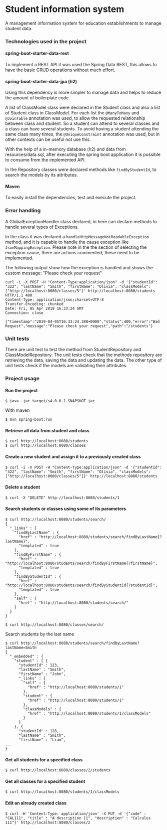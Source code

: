 # Student information system

A management information system for education establishments to manage student data.

### Technologies used in the project

#### spring-boot-starter-data-rest

To implement a REST API it was used the Spring Data REST, this allows to have the
basic CRUD operations without much effort.

#### spring-boot-starter-data-jpa (h2)

Using this dependency is more simpler to manage data and helps to reduce the amount 
of boilerplate code.

A list of ClassModel class were declared in the Student class and also a list of 
Student class in ClassModel. For each list the ```@ManyToMany``` and ```@JoinTable```
annotation was used, to allow the requested relationship between class and student. So
a student can attend to several classes and a class can have several students. 
To avoid having a student attending the same class many times, the ```@UniqueConstraint``` 
annotation was used, but in other contexts can be useful not use this.

With the help of a in-memory database (h2) and data from resources/data.sql, after 
executing the spring boot application it is possible to consume from the implemented API.

In the Repository classes were declared methods like ```findByStudentId```, to search the
models by its attributes.

#### Maven

To easily install the dependencies, test and execute the project.


### Error handling
A GlobalExceptionHandler class declared, in here can declare methods to handle 
several types of Exceptions.

In the class it was declared a ```handleHttpMessageNotReadableException``` method, and it
is capable to handle the cause exception like ```JsonMappingException```. Please note in the
 the section of selecting the exception cause, there are actions commented, these need to be 
implemented.

The following output show how the exception is handled and shows the custom message: 
"Please check your request"
~~~~
curl -i -X POST -H "Content-Type:application/json" -d '{"studentId": "322", "lastName": "Smith", "firstName": "Olivia", "classModels":["http://localhost:8080/classes/5"}' http://localhost:8080/students
HTTP/1.1 400 
Content-Type: application/json;charset=UTF-8
Transfer-Encoding: chunked
Date: Fri, 05 Apr 2019 16:33:24 GMT
Connection: close

{"timestamp":"2019-04-05T16:33:24.388+0000","status":400,"error":"Bad Request","message":"Please check your request","path":"/students"}
~~~~

### Unit tests
There are unit test to test the method from StudentRepository and ClassModelRepository. The unit tests check that the methods repository are retrieving the data, saving the data and updating the data. The other type of unit tests check if the models are validating their attributes.

### Project usage
#### Run the project

```$ java -jar target/s4-0.0.1-SNAPSHOT.jar```

With maven

```$ mvn spring-boot:run ```
#### Retrieve all data from student and class
~~~~
$ curl http://localhost:8080/students
$ curl http://localhost:8080/classes
~~~~

#### Create a new student and assign it to a previously created class
~~~~
$ curl -i -X POST -H "Content-Type:application/json" -d '{"studentId": "322", "lastName": "Smith", "firstName": "Olivia", "classModels":["http://localhost:8080/classes/5"]}' http://localhost:8080/students
~~~~

#### Delete a student
~~~~
$ curl -X "DELETE" http://localhost:8080/students/1
~~~~

#### Search students or classes using some of its parameters
~~~~
$ curl http://localhost:8080/students/search/
{
  "_links" : {
    "findByLastName" : {
      "href" : "http://localhost:8080/students/search/findByLastName{?lastName}",
      "templated" : true
    },
    "findByFirstName" : {
      "href" : "http://localhost:8080/students/search/findByFirstName{?firstName}",
      "templated" : true
    },
    "findByStudentId" : {
      "href" : "http://localhost:8080/students/search/findByStudentId{?studentId}",
      "templated" : true
    },
    "self" : {
      "href" : "http://localhost:8080/students/search/"
    }
  }
}
~~~~

~~~~
$ curl http://localhost:8080/classes/search/
~~~~
Search students by the last name
~~~~
$ curl http://localhost:8080/students/search/findByLastName?lastName=Smith
{
  "_embedded" : {
    "student" : [ {
      "studentId" : 123,
      "lastName" : "Smith",
      "firstName" : "John",
      "_links" : {
        "self" : {
          "href" : "http://localhost:8080/students/1"
        },
        "student" : {
          "href" : "http://localhost:8080/students/1"
        },
        "classModels" : {
          "href" : "http://localhost:8080/students/1/classModels"
        }
      }
    }, {
      "studentId" : 128,
      "lastName" : "Smith",
      "firstName" : "Liam",
...
}
~~~~

#### Get all students for a specified class
~~~~
$ curl http://localhost:8080/classes/2/students
~~~~

#### Get all classes for a specified student
~~~~
$ curl http://localhost:8080/students/1/classModels
~~~~

#### Edit an already created class
~~~~
$ curl -H 'Content-Type: application/json' -X PUT -d '{"code" : "CAL111", "title" : "A description 11", "description" : "Calculus 111"}' http://localhost:8080/classes/2
~~~~


